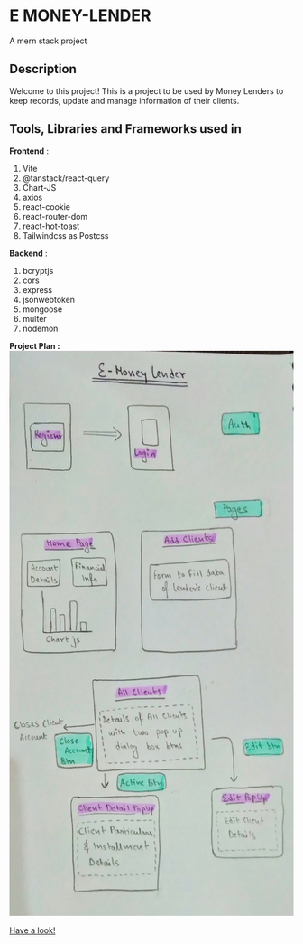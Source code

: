# E MONEY-LENDER
A mern stack project

## Description
Welcome to this project! This is a project to be used by Money Lenders to keep records, update and manage information of their clients.

## Tools, Libraries and Frameworks used in 

<b>Frontend</b> :
1. Vite
2. @tanstack/react-query
3. Chart-JS
4. axios
5. react-cookie
6. react-router-dom
8. react-hot-toast
9. Tailwindcss as Postcss

<b>Backend</b> :
1. bcryptjs
2. cors
3. express
4. jsonwebtoken
5. mongoose
6. multer
7. nodemon


<b>Project Plan :</b>
<br/>
<img src="./assets/projectPlan.jpg" height="1000px" />

[Have a look!](http://e-money-lender.vercel.app/)
